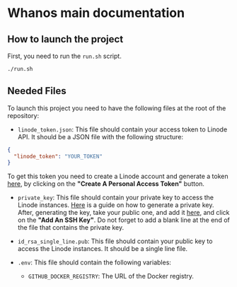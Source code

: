 # Whanos main documentation

## How to launch the project

First, you need to run the `run.sh` script.

```bash
./run.sh
```

## Needed Files

To launch this project you need to have the following files at the root of the repository:

- `linode_token.json`: This file should contain your access token to Linode API. It should be a JSON file with the following structure:

```json
{
  "linode_token": "YOUR_TOKEN"
}
```

To get this token you need to create a Linode account and generate a token [here](https://cloud.linode.com/profile/tokens), by clicking on the **"Create A Personal Access Token"** button.

- `private_key`: This file should contain your private key to access the Linode instances. [Here](https://docs.github.com/en/authentication/connecting-to-github-with-ssh/generating-a-new-ssh-key-and-adding-it-to-the-ssh-agent) is a guide on how to generate a private key. After, generating the key, take your public one, and add it [here](https://cloud.linode.com/profile/keys), and click on the **"Add An SSH Key"**. Do not forget to add a blank line at the end of the file that contains the private key.

- `id_rsa_single_line.pub`: This file should contain your public key to access the Linode instances. It should be a single line file.

- `.env`: This file should contain the following variables:
  - `GITHUB_DOCKER_REGISTRY`: The URL of the Docker registry.
